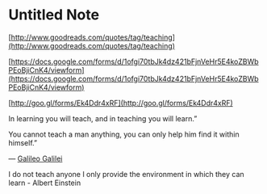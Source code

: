 # Untitled Note

[http://www.goodreads.com/quotes/tag/teaching](http://www.goodreads.com/quotes/tag/teaching)

[](https://docs.google.com/forms/d/1ofgi70tbJk4dz421bFjnVeHr5E4koZBWbPEoBjiCnK4/viewform)[https://docs.google.com/forms/d/1ofgi70tbJk4dz421bFjnVeHr5E4koZBWbPEoBjiCnK4/viewform](https://docs.google.com/forms/d/1ofgi70tbJk4dz421bFjnVeHr5E4koZBWbPEoBjiCnK4/viewform)

  

[](http://goo.gl/forms/Ek4Ddr4xRF)[](http://goo.gl/forms/Ek4Ddr4xRF)[http://goo.gl/forms/Ek4Ddr4xRF](http://goo.gl/forms/Ek4Ddr4xRF)

  

In learning you will teach, and in teaching you will learn.”

  

You cannot teach a man anything, you can only help him find it within himself.” 

― [Galileo Galilei](http://www.goodreads.com/author/show/14190.Galileo_Galilei)

  

I do not teach anyone I only provide the environment in which they can learn - Albert Einstein